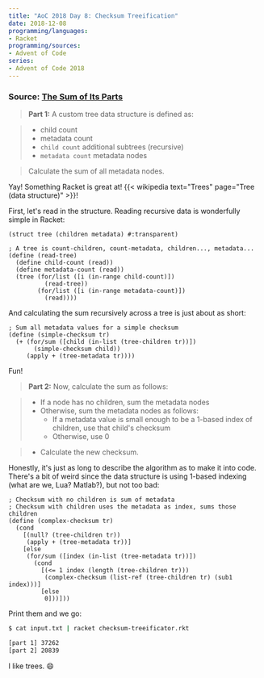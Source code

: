 ```yaml
---
title: "AoC 2018 Day 8: Checksum Treeification"
date: 2018-12-08
programming/languages:
- Racket
programming/sources:
- Advent of Code
series:
- Advent of Code 2018
---
```

### Source: [The Sum of Its Parts](https://adventofcode.com/2018/day/8)

> **Part 1:** A custom tree data structure is defined as:

> - child count
> - metadata count
> - `child count` additional subtrees (recursive)
> - `metadata count` metadata nodes

> Calculate the sum of all metadata nodes.

<!--more-->

Yay! Something Racket is great at! {{< wikipedia text="Trees" page="Tree (data structure)" >}}!

First, let's read in the structure. Reading recursive data is wonderfully simple in Racket:

```racket
(struct tree (children metadata) #:transparent)

; A tree is count-children, count-metadata, children..., metadata...
(define (read-tree)
  (define child-count (read))
  (define metadata-count (read))
  (tree (for/list ([i (in-range child-count)])
          (read-tree))
        (for/list ([i (in-range metadata-count)])
          (read))))
```

And calculating the sum recursively across a tree is just about as short:

```racket
; Sum all metadata values for a simple checksum
(define (simple-checksum tr)
  (+ (for/sum ([child (in-list (tree-children tr))])
       (simple-checksum child))
     (apply + (tree-metadata tr))))
```

Fun!

> **Part 2:** Now, calculate the sum as follows:

> - If a node has no children, sum the metadata nodes
> - Otherwise, sum the metadata nodes as follows:
>   - If a metadata value is small enough to be a 1-based index of children, use that child's checksum
>   - Otherwise, use 0

> - Calculate the new checksum.

Honestly, it's just as long to describe the algorithm as to make it into code. There's a bit of weird since the data structure is using 1-based indexing (what are we, Lua? Matlab?), but not too bad:

```racket
; Checksum with no children is sum of metadata
; Checksum with children uses the metadata as index, sums those children
(define (complex-checksum tr)
  (cond
    [(null? (tree-children tr))
     (apply + (tree-metadata tr))]
    [else
     (for/sum ([index (in-list (tree-metadata tr))])
       (cond
         [(<= 1 index (length (tree-children tr)))
          (complex-checksum (list-ref (tree-children tr) (sub1 index)))]
         [else
          0]))]))
```

Print them and we go:

```bash
$ cat input.txt | racket checksum-treeificator.rkt

[part 1] 37262
[part 2] 20839
```

I like trees. :smile:
